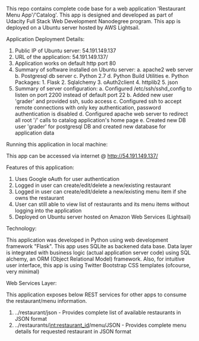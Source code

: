 This repo contains complete code base for a web application 'Restaurant Menu App'/'Catalog'. This app is designed and developed as part of Udacity Full Stack Web Development Nanodegree program. This app is deployed on a Ubuntu server hosted by AWS Lightsail.

Application Deployment Details:

1. Public IP of Ubuntu server: 54.191.149.137
2. URL of the application: 54.191.149.137/
3. Application works on default http port 80
4. Summary of software installed on Ubuntu server:
	a. apache2 web server
	b. Postgresql db server
	c. Python 2.7
	d. Python Build Utilities
	e. Python Packages:
		1. Flask
		2. Sqlalchemy
		3. oAuth2client
		4. httplib2
		5. json
5. Summary of server configuration:
	a. Configured /etc/ssh/sshd_config to listen on port 2200 instead of default port 22
	b. Added new user 'grader' and provided ssh, sudo access
	c. Configured ssh to accept remote connections with only key authentication, password authentication is disabled
	d. Configured apache web server to redirect all root '/' calls to catalog application's home page
	e. Created new DB user 'grader' for postgresql DB and created new database for application data

Running this application in local machine:

This app can be accessed via internet @ http://54.191.149.137/

Features of this application:

1. Uses Google oAuth for user authentication
2. Logged in user can create/edit/delete a new/existing restaurant
3. Logged in user can create/edit/delete a new/existing menu item if she owns the restaurant
4. User can still able to view list of restaurants and its menu items without logging into the application
5. Deployed on Ubuntu server hosted on Amazon Web Services (Lightsail)

Technology:

This application was developed in Python using web development framework "Flask". This app uses SQLite as backened data base. Data layer is integrated with business logic (actual application server code) using SQL alchemy, an ORM (Object Relational Model) framework. Also, for intuitive user interface, this app is using Twitter Bootstrap CSS templates (ofcourse, very minimal)

Web Services Layer:

This application exposes below REST services for other apps to consume the restaurant/menu information.

1. ../restaurant/json - Provides complete list of available restaurants in JSON format
2. ../restaurants/<int:restaurant_id>/menu/JSON - Provides complete menu details for requested restaurant in JSON format

